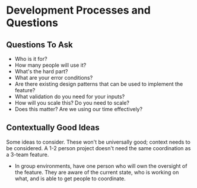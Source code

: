 # Development Processes and Questions

## Questions To Ask

- Who is it for?
- How many people will use it?
- What's the hard part?
- What are your error conditions?
- Are there existing design patterns that can be used to implement the feature?
- What validation do you need for your inputs?
- How will you scale this? Do you need to scale?
- Does this matter? Are we using our time effectively?

## Contextually Good Ideas

Some ideas to consider. These won't be universally good; context needs to be
considered. A 1-2 person project doesn't need the same coordination as a 3-team
feature.

- In group environments, have one person who will own the oversight of the
  feature. They are aware of the current state, who is working on what, and is
  able to get people to coordinate.

